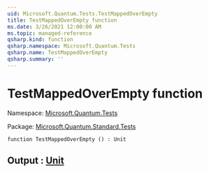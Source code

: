 ```yaml
---
uid: Microsoft.Quantum.Tests.TestMappedOverEmpty
title: TestMappedOverEmpty function
ms.date: 3/26/2021 12:00:00 AM
ms.topic: managed-reference
qsharp.kind: function
qsharp.namespace: Microsoft.Quantum.Tests
qsharp.name: TestMappedOverEmpty
qsharp.summary: ''
---
```


# TestMappedOverEmpty function

Namespace: [Microsoft.Quantum.Tests](xref:Microsoft.Quantum.Tests)

Package: [Microsoft.Quantum.Standard.Tests](https://nuget.org/packages/Microsoft.Quantum.Standard.Tests)




```qsharp
function TestMappedOverEmpty () : Unit
```


## Output : [Unit](xref:microsoft.quantum.lang-ref.unit)

